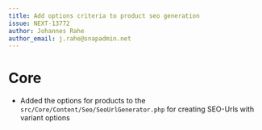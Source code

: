 ```yaml
---
title: Add options criteria to product seo generation
issue: NEXT-13772
author: Johannes Rahe
author_email: j.rahe@snapadmin.net
---
```

# Core
* Added the options for products to the `src/Core/Content/Seo/SeoUrlGenerator.php` for creating SEO-Urls with variant options
